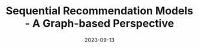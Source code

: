---
# Documentation: https://wowchemy.com/docs/managing-content/

title: Sequential Recommendation Models - A Graph-based Perspective
subtitle: ''
summary: ''
authors:
- Andreas Peintner
tags: []
categories: []
date: '2023-09-13'
lastmod: 2023-09-14T08:38:33+02:00
featured: false
draft: false

# Featured image
# To use, add an image named `featured.jpg/png` to your page's folder.
# Focal points: Smart, Center, TopLeft, Top, TopRight, Left, Right, BottomLeft, Bottom, BottomRight.
image:
  caption: ''
  focal_point: ''
  preview_only: false

# Projects (optional).
#   Associate this post with one or more of your projects.
#   Simply enter your project's folder or file name without extension.
#   E.g. `projects = ["internal-project"]` references `content/project/deep-learning/index.md`.
#   Otherwise, set `projects = []`.
projects: []
publishDate: '2023-09-13T06:38:33.705018Z'
publication_types:
- '1'
abstract: ''
publication: '*Proceedings of the 17th ACM Conference on Recommender Systems*'
url_pdf: https://dl.acm.org/doi/abs/10.1145/3604915.3608776
links:
- name: Link
  url: https://dl.acm.org/doi/abs/10.1145/3604915.3608776
---